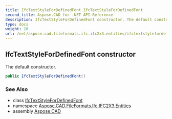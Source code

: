 ```yaml
---
title: IfcTextStyleForDefinedFont.IfcTextStyleForDefinedFont
second_title: Aspose.CAD for .NET API Reference
description: IfcTextStyleForDefinedFont constructor. The default constructor
type: docs
weight: 10
url: /net/aspose.cad.fileformats.ifc.ifc2x3.entities/ifctextstylefordefinedfont/ifctextstylefordefinedfont/
---
```

## IfcTextStyleForDefinedFont constructor

The default constructor.

```csharp
public IfcTextStyleForDefinedFont()
```

### See Also

* class [IfcTextStyleForDefinedFont](../)
* namespace [Aspose.CAD.FileFormats.Ifc.IFC2X3.Entities](../../ifctextstylefordefinedfont/)
* assembly [Aspose.CAD](../../../)


